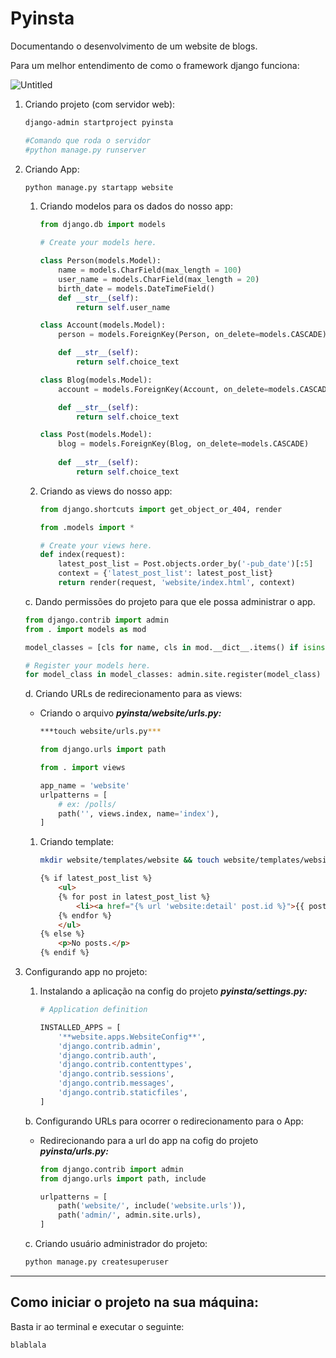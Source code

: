 # Pyinsta

Documentando o desenvolvimento de um website de blogs.

Para um melhor entendimento de como o framework django funciona:

![Untitled](Pyinsta%20fb44be6ad67a4d3eb3b34a350c2b20ea/Untitled.png)

1. Criando projeto (com servidor web):
    
    ```bash
    django-admin startproject pyinsta
    
    #Comando que roda o servidor
    #python manage.py runserver
    ```
    
2. Criando App:
    
    ```bash
    python manage.py startapp website
    ```
    
    1. Criando modelos para os dados do nosso app:
        
        ```python
        from django.db import models
        
        # Create your models here.
        
        class Person(models.Model):
        	name = models.CharField(max_length = 100)
        	user_name = models.CharField(max_length = 20)
        	birth_date = models.DateTimeField()
        	def __str__(self):
        		return self.user_name
        
        class Account(models.Model):
        	person = models.ForeignKey(Person, on_delete=models.CASCADE)
        
        	def __str__(self):
        		return self.choice_text
        
        class Blog(models.Model):
        	account = models.ForeignKey(Account, on_delete=models.CASCADE)
        
        	def __str__(self):
        		return self.choice_text
        
        class Post(models.Model):
        	blog = models.ForeignKey(Blog, on_delete=models.CASCADE)
        	
        	def __str__(self):
        		return self.choice_text
        ```
        
    2. Criando as views do nosso app:
        
        ```python
        from django.shortcuts import get_object_or_404, render
        
        from .models import *
        
        # Create your views here.
        def index(request):
            latest_post_list = Post.objects.order_by('-pub_date')[:5]
            context = {'latest_post_list': latest_post_list}
            return render(request, 'website/index.html', context)
        ```
        
    
    c. Dando permissões do projeto para que ele possa administrar o app.
    
    ```python
    from django.contrib import admin
    from . import models as mod
    
    model_classes = [cls for name, cls in mod.__dict__.items() if isinstance(cls, type)]
    
    # Register your models here.
    for model_class in model_classes: admin.site.register(model_class)
    ```
    
    d. Criando URLs de redirecionamento para as views:
    
    - Criando o arquivo ***pyinsta/website/urls.py:***
        
        ```bash
        ***touch website/urls.py***
        ```
        
        ```python
        from django.urls import path
        
        from . import views
        
        app_name = 'website'
        urlpatterns = [
            # ex: /polls/
            path('', views.index, name='index'),
        ]
        ```
        
    1. Criando template:
        
        ```bash
        mkdir website/templates/website && touch website/templates/website/index.html
        ```
        
        ```html
        {% if latest_post_list %}
            <ul>
            {% for post in latest_post_list %}
                <li><a href="{% url 'website:detail' post.id %}">{{ post.question_text }}</a></li>
            {% endfor %}
            </ul>
        {% else %}
            <p>No posts.</p>
        {% endif %}
        ```
        
3. Configurando app no projeto:
    1. Instalando a aplicação na config do projeto ***pyinsta/settings.py:***
        
        ```python
        # Application definition
        
        INSTALLED_APPS = [
            '**website.apps.WebsiteConfig**',
            'django.contrib.admin',
            'django.contrib.auth',
            'django.contrib.contenttypes',
            'django.contrib.sessions',
            'django.contrib.messages',
            'django.contrib.staticfiles',
        ]
        ```
        
    
    b. Configurando URLs para ocorrer o redirecionamento para o App:
    
    - Redirecionando para a url do app na cofig do projeto ***pyinsta/urls.py:***
        
        ```python
        from django.contrib import admin
        from django.urls import path, include
        
        urlpatterns = [
            path('website/', include('website.urls')),
            path('admin/', admin.site.urls),
        ]
        ```
        
    
    c. Criando usuário administrador do projeto:
    
    ```python
    python manage.py createsuperuser
    ```
    

---

## Como iniciar o projeto na sua máquina:

Basta ir ao terminal e executar o seguinte:

```python
blablala
```